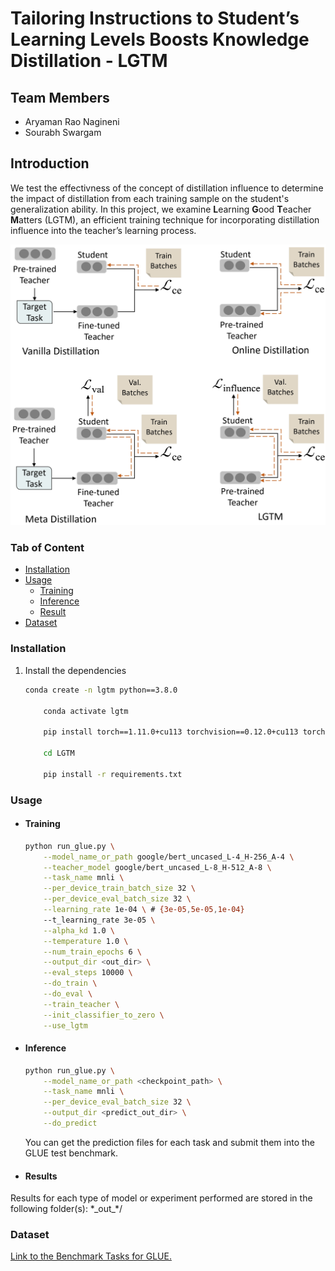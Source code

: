# Tailoring Instructions to Student’s Learning Levels Boosts Knowledge Distillation - LGTM

## Team Members

- Aryaman Rao Nagineni
- Sourabh Swargam

## Introduction

We test the effectivness of the concept of distillation influence to determine the impact of distillation from each training sample on the student's generalization ability.
In this project, we examine **L**earning **G**ood **T**eacher **M**atters (LGTM), an efficient training technique for incorporating distillation influence into the teacher’s learning process.

![](resources/lgtm.png)

### Tab of Content

- [Installation](#1)
- [Usage](#2)
  - [Training](#3)
  - [Inference](#4)
  - [Result](#5)
- [Dataset](#6)

<span id="1"></span>

### Installation

1.  Install the dependencies

    ```sh
    conda create -n lgtm python==3.8.0

        conda activate lgtm

        pip install torch==1.11.0+cu113 torchvision==0.12.0+cu113 torchaudio==0.11.0 --extra-index-url https://download.pytorch.org/whl/cu113

        cd LGTM

        pip install -r requirements.txt
    ```

<span id="2"></span>

### Usage

<span id="3"></span>

- #### Training

  ```sh
  python run_glue.py \
      --model_name_or_path google/bert_uncased_L-4_H-256_A-4 \
      --teacher_model google/bert_uncased_L-8_H-512_A-8 \
      --task_name mnli \
      --per_device_train_batch_size 32 \
      --per_device_eval_batch_size 32 \
      --learning_rate 1e-04 \ # {3e-05,5e-05,1e-04}
      --t_learning_rate 3e-05 \
      --alpha_kd 1.0 \
      --temperature 1.0 \
      --num_train_epochs 6 \
      --output_dir <out_dir> \
      --eval_steps 10000 \
      --do_train \
      --do_eval \
      --train_teacher \
      --init_classifier_to_zero \
      --use_lgtm
  ```

<span id="4"></span>

- #### Inference
  ```sh
  python run_glue.py \
      --model_name_or_path <checkpoint_path> \
      --task_name mnli \
      --per_device_eval_batch_size 32 \
      --output_dir <predict_out_dir> \
      --do_predict
  ```
  You can get the prediction files for each task and submit them into the GLUE test benchmark.

<span id="5"></span>

- #### Results

Results for each type of model or experiment performed are stored in the following folder(s): \*\_out\_\*/

<span id="6"></span>

### Dataset

[Link to the Benchmark Tasks for GLUE.](https://gluebenchmark.com/)
